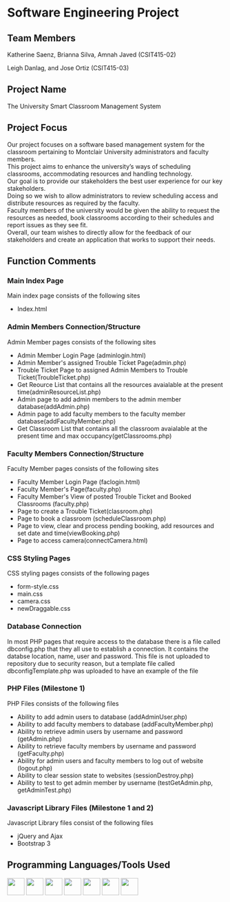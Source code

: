 <h1>Software Engineering Project</h1>
<h2>Team Members</h2>
<p>Katherine Saenz, Brianna Silva, Amnah Javed (CSIT415-02)</p>
<p>Leigh Danlag, and Jose Ortiz (CSIT415-03)</p>

<h2>Project Name</h2>
<p>The University Smart Classroom Management System</p>

<h2>Project Focus</h2>

<p>Our project focuses on a software based management system for the classroom pertaining to Montclair University administrators and faculty members.<br /> 
This project aims to enhance the university’s ways of scheduling classrooms, accommodating resources and handling technology.<br /> 
Our goal is to provide our stakeholders the best user experience for our key stakeholders.<br />
Doing so we wish to allow administrators to review scheduling access and distribute resources as required by the faculty.<br /> 
Faculty members of the university would be given the ability to request the resources as needed, book classrooms according to their schedules and report issues as they see fit.<br /> 
Overall, our team wishes to directly allow for the feedback of our stakeholders and create an application that works to support their needs.</p>

<div>
	<h2>Function Comments</h2>
	<h3>Main Index Page</h3>
	<p>Main index page consists of the following sites</p>
	<ul>
		<li>Index.html</li>
	</ul>
	<h3>Admin Members Connection/Structure</h3>
	<p>Admin Member pages consists of the following sites<p>
	<ul>
		<li>Admin Member Login Page (adminlogin.html)</li>
		<li>Admin Member's assigned Trouble Ticket Page(admin.php)</li>
		<li>Trouble Ticket Page to assigned Admin Members to Trouble Ticket(TroubleTicket.php)</li>
		<li>Get Reource List that contains all the resources avaialable at the present time(adminResourceList.php)</li>
		<li>Admin page to add admin members to the admin member database(addAdmin.php)</li>
		<li>Admin page to add faculty members to the faculty member database(addFacultyMember.php)</li> 
		<li>Get Classroom List that contains all the classroom avaialable at the present time and max occupancy(getClassrooms.php)</li>
	</ul>
	<h3>Faculty Members Connection/Structure</h3>
	<p>Faculty Member pages consists of the following sites<p>
	<ul>
		<li>Faculty Member Login Page (faclogin.html)</li>
		<li>Faculty Member's Page(faculty.php)</li>
		<li>Faculty Member's View of posted Trouble Ticket and Booked Classrooms (faculty.php)</li>
		<li>Page to create a Trouble Ticket(classroom.php)</li>
		<li>Page to book a classroom (scheduleClassroom.php)</li>
		<li>Page to view, clear and process pending booking, add resources and set date and time(viewBooking.php)</li>
		<li>Page to access camera(connectCamera.html)</li>
	</ul>
	<h3>CSS Styling Pages</h3>
	<p>CSS styling pages consists of the following pages</p>
	<ul>
		<li>form-style.css</li>
		<li>main.css</li>
		<li>camera.css</li>
		<li>newDraggable.css</li>
	</ul>
	<h3>Database Connection</h3>
	<p>In most PHP pages that require access to the database there is a file called dbconfig.php that they all use to establish a connection. It contains the databse location, name, user and password. This file is not uploaded to repository due to security reason, but a template file called dbconfigTemplate.php was uploaded to have an example of the file</p>
	<h3>PHP Files (Milestone 1)</h3>
	<p>PHP Files consists of the following files</p>
	<ul>
		<li>Ability to add admin users to database (addAdminUser.php)</li>
		<li>Ability to add faculty members to database (addFacultyMember.php)</li>
		<li>Ability to retrieve admin users by username and password (getAdmin.php)</li>
		<li>Ability to retrieve faculty members by username and password (getFaculty.php)</li>
		<li>Ability for admin users and faculty members to log out of website (logout.php)</li>
		<li>Ability to clear session state to websites (sessionDestroy.php)</li>
		<li>Ability to test to get admin member by username (testGetAdmin.php, getAdminTest.php)</li>
	</ul>
	<h3>Javascript Library Files (Milestone 1 and 2)</h3>
	<p>Javascript Library files consist of the following files</p>
	<ul>
		<li>jQuery  and Ajax</li>
		<li>Bootstrap 3</li>
	</ul>
</div>


<div>
<h2>Programming Languages/Tools Used</h2>
<img src="https://cdn1.iconfinder.com/data/icons/logotypes/32/badge-html-5-512.png" style="width: 40px; height: 40px; display:inline-block;"/>
<img src="https://cdn1.iconfinder.com/data/icons/logotypes/32/badge-css-3-512.png" style="width: 40px; height: 40px; display:inline-block;"/>
<img src="https://cdn2.iconfinder.com/data/icons/designer-skills/128/code-programming-javascript-software-develop-command-language-512.png" style="width: 40px; height: 40px; display:inline-block;"/>
<img src="https://cdn0.iconfinder.com/data/icons/long-shadow-web-icons/512/jquery-512.png" style="width: 40px; height: 40px; display:inline-block;"/>
<img src="https://upload.wikimedia.org/wikipedia/commons/b/b2/Bootstrap_logo.svg" style="width: 40px; height: 40px; display:inline-block;"/>
<img src="https://cdn3.iconfinder.com/data/icons/file-extension-11/512/sql-file-extension-format-digital-512.png" style="width: 40px; height: 40px; display:inline-block;"/>
<img src="https://popper.js.org/static/popper-text-45fb69958c6fc80df98607583c280b4b.svg" style="width: 40px; height: 40px; display:inline-block;"/>

</div>
